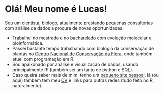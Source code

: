 # **Olá! Meu nome é Lucas!**

Sou um cientista, biólogo, atualmente prestando pequenas consultorias com análise de dados a procura de novas oportunidades.

* Trabalhei no mestrado e no [bacharelado](https://journals.plos.org/plosone/article/comments?id=10.1371/journal.pone.0028297) com evolução molecular e bioinformática.
* Passei bastante tempo trabalhando com biologia da conservação de plantas no [Centro Nacional de Conservação da Flora](http://cncflora.jbrj.gov.br/portal), onde também atuei com programação em R.
* Sou apaixonado por análise e visualização de dados, usando principalmente R! (também sei um tanto de python e SQL).
* Caso queira saber mais de mim, tenho um [pequeno site pessoal](https://lucasmoraes.io/), lá (ou aqui) também tem meu [CV](https://lucasmoraes.io/cv/) e links para outras redes (tudo feito no R, naturalmente).


